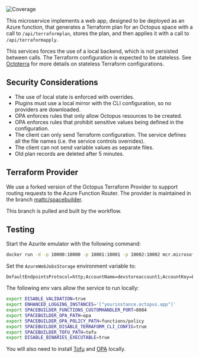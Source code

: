 ![Coverage](https://img.shields.io/badge/Coverage-52.4%25-yellow)

This microservice implements a web app, designed to be deployed as an Azure function, that generates a Terraform plan for an Octopus space with a call to `/api/terraformplan`, stores the plan, and then applies it with a call to `/api/terraformapply`. 

This services forces the use of a local backend, which is not persisted between calls. The Terraform configuration is expected to be stateless. See [Octoterra](https://github.com/OctopusSolutionsEngineering/OctopusTerraformExport) for more details on stateless Terraform configurations.

## Security Considerations

* The use of local state is enforced with overrides.
* Plugins must use a local mirror with the CLI configuration, so no providers are downloaded.
* OPA enforces rules that only allow Octopus resources to be created.
* OPA enforces rules that prohibit sensitive values being defined in the configuration.
* The client can only send Terraform configuration. The service defines all the file names (i.e. the service controls overrides).
* The client can not send variable values as separate files.
* Old plan records are deleted after 5 minutes.

## Terraform Provider

We use a forked version of the Octopus Terraform Provider to support routing requests to the Azure Function Router. The
provider is maintained in the branch [mattc/spacebuilder](https://github.com/OctopusDeploy/terraform-provider-octopusdeploy/pull/19).

This branch is pulled and built by the workflow.

## Testing

Start the Azurite emulator with the following command:

```bash
docker run -d -p 10000:10000 -p 10001:10001 -p 10002:10002 mcr.microsoft.com/azure-storage/azurite
```

Set the `AzureWebJobsStorage` environment variable to:

```
DefaultEndpointsProtocol=http;AccountName=devstoreaccount1;AccountKey=Eby8vdM02xNOcqFlqUwJPLlmEtlCDXJ1OUzFT50uSRZ6IFsuFq2UVErCz4I6tq/K1SZFPTOtr/KBHBeksoGMGw==;TableEndpoint=http://127.0.0.1:10002/devstoreaccount1;
```

The following env vars allow the service to run locally:
```bash
export DISABLE_VALIDATION=true
export ENHANCED_LOGGING_INSTANCES='["yourinstance.octopus.app"]'
export SPACEBUILDER_FUNCTIONS_CUSTOMHANDLER_PORT=8084
export SPACEBUILDER_OPA_PATH=opa
export SPACEBUILDER_OPA_POLICY_PATH=functions/policy
export SPACEBUILDER_DISABLE_TERRAFORM_CLI_CONFIG=true
export SPACEBUILDER_TOFU_PATH=tofu
export DISABLE_BINARIES_EXECUTABLE=true
```

You will also need to install [Tofu](https://opentofu.org/docs/intro/install/) and [OPA](https://www.openpolicyagent.org/docs/latest/#running-opa) locally.